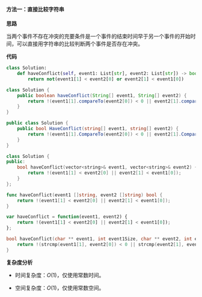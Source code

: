#### 方法一：直接比较字符串

**思路**

当两个事件不存在冲突的充要条件是一个事件的结束时间早于另一个事件的开始时间，可以直接用字符串的比较判断两个事件是否存在冲突。

**代码**

```Python [sol1-Python3]
class Solution:
    def haveConflict(self, event1: List[str], event2: List[str]) -> bool:
        return not(event1[1] < event2[0] or event2[1] < event1[0])
```

```Java [sol1-Java]
class Solution {
    public boolean haveConflict(String[] event1, String[] event2) {
        return !(event1[1].compareTo(event2[0]) < 0 || event2[1].compareTo(event1[0]) < 0);
    }
}
```

```C# [sol1-C#]
public class Solution {
    public bool HaveConflict(string[] event1, string[] event2) {
        return !(event1[1].CompareTo(event2[0]) < 0 || event2[1].CompareTo(event1[0]) < 0);
    }
}
```

```C++ [sol1-C++]
class Solution {
public:
    bool haveConflict(vector<string>& event1, vector<string>& event2) {
        return !(event1[1] < event2[0] || event2[1] < event1[0]);
    }
};
```

```Go [sol1-Go]
func haveConflict(event1 []string, event2 []string) bool {
    return !(event1[1] < event2[0] || event2[1] < event1[0]);
}
```

```JavaScript [sol1-JavaScript]
var haveConflict = function(event1, event2) {
    return !(event1[1] < event2[0] || event2[1] < event1[0]);
};
```

```C [sol1-C]
bool haveConflict(char ** event1, int event1Size, char ** event2, int event2Size) {
    return !(strcmp(event1[1], event2[0]) < 0 || strcmp(event2[1], event1[0]) < 0);
}
```

**复杂度分析**

- 时间复杂度：$O(1)$，仅使用常数时间。

- 空间复杂度：$O(1)$，仅使用常数空间。